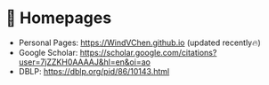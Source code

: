 # 📎 Homepages
- Personal Pages: https://WindVChen.github.io (updated recently🔥)
- Google Scholar: https://scholar.google.com/citations?user=7jZZKH0AAAAJ&hl=en&oi=ao
- DBLP: https://dblp.org/pid/86/10143.html
